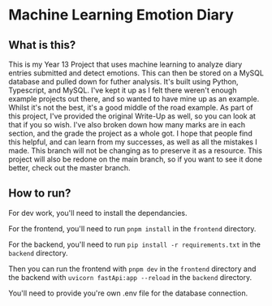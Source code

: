 # Machine Learning Emotion Diary

## What is this?

This is my Year 13 Project that uses machine learning to analyze diary entries submitted and detect emotions. This can then be stored on a MySQL database and pulled down for futher analysis.
It's built using Python, Typescript, and MySQL. 
I've kept it up as I felt there weren't enough example projects out there, and so wanted to have mine up as an example. Whilst it's not the best, it's a good middle of the road example. As part of this project, I've provided the original Write-Up as well, so you can look at that if you so wish. I've also broken down how many marks are in each section, and the grade the project as a whole got. 
I hope that people find this helpful, and can learn from my successes, as well as all the mistakes I made. This branch will not be changing as to preserve it as a resource. This project will also be redone on the main branch, so if you want to see it done better, check out the master branch.

## How to run?

For dev work, you'll need to install the dependancies.

For the frontend, you'll need to run `pnpm install` in the `frontend` directory.

For the backend, you'll need to run `pip install -r requirements.txt` in the `backend` directory.

Then you can run the frontend with `pnpm dev` in the `frontend` directory and the backend with `uvicorn fastApi:app --reload` in the `backend` directory.

You'll need to provide you're own .env file for the database connection.
